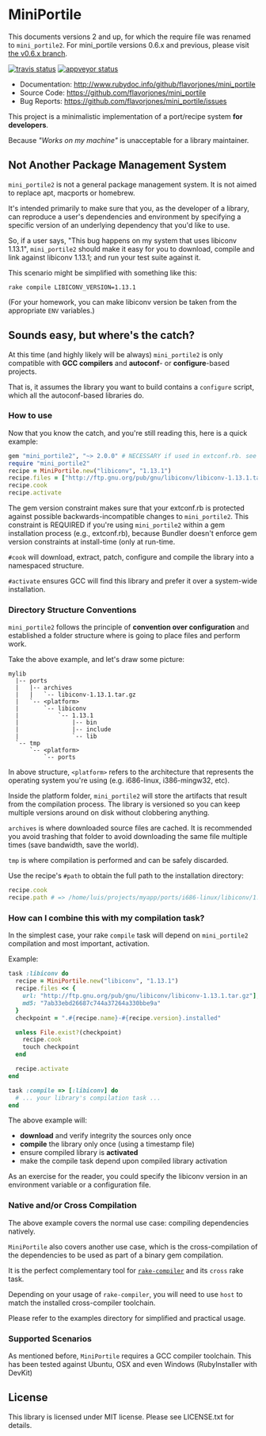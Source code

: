 # MiniPortile

This documents versions 2 and up, for which the require file was
renamed to `mini_portile2`. For mini_portile versions 0.6.x and
previous, please visit
[the v0.6.x branch](https://github.com/flavorjones/mini_portile/tree/v0.6.x).

[![travis status](https://travis-ci.org/flavorjones/mini_portile.svg?branch=master)](https://travis-ci.org/flavorjones/mini_portile?branch=master)
[![appveyor status](https://ci.appveyor.com/api/projects/status/509669xx1qlhqqab/branch/master?svg=true)](https://ci.appveyor.com/project/flavorjones/mini-portile/branch/master)

* Documentation: http://www.rubydoc.info/github/flavorjones/mini_portile
* Source Code: https://github.com/flavorjones/mini_portile
* Bug Reports: https://github.com/flavorjones/mini_portile/issues

This project is a minimalistic implementation of a port/recipe system
**for developers**.

Because _"Works on my machine"_ is unacceptable for a library maintainer.


## Not Another Package Management System

`mini_portile2` is not a general package management system. It is not
aimed to replace apt, macports or homebrew.

It's intended primarily to make sure that you, as the developer of a
library, can reproduce a user's dependencies and environment by
specifying a specific version of an underlying dependency that you'd
like to use.

So, if a user says, "This bug happens on my system that uses libiconv
1.13.1", `mini_portile2` should make it easy for you to download,
compile and link against libiconv 1.13.1; and run your test suite
against it.

This scenario might be simplified with something like this:

```
rake compile LIBICONV_VERSION=1.13.1
```

(For your homework, you can make libiconv version be taken from the
appropriate `ENV` variables.)



## Sounds easy, but where's the catch?

At this time (and highly likely will be always) `mini_portile2` is
only compatible with **GCC compilers** and **autoconf**- or
**configure**-based projects.

That is, it assumes the library you want to build contains a
`configure` script, which all the autoconf-based libraries do.


### How to use

Now that you know the catch, and you're still reading this, here is a
quick example:

```ruby
gem "mini_portile2", "~> 2.0.0" # NECESSARY if used in extconf.rb. see below.
require "mini_portile2"
recipe = MiniPortile.new("libiconv", "1.13.1")
recipe.files = ["http://ftp.gnu.org/pub/gnu/libiconv/libiconv-1.13.1.tar.gz"]
recipe.cook
recipe.activate
```

The gem version constraint makes sure that your extconf.rb is
protected against possible backwards-incompatible changes to
`mini_portile2`. This constraint is REQUIRED if you're using
`mini_portile2` within a gem installation process (e.g., extconf.rb),
because Bundler doesn't enforce gem version constraints at
install-time (only at run-time.

`#cook` will download, extract, patch, configure and compile the
library into a namespaced structure.

`#activate` ensures GCC will find this library and prefer it over a
system-wide installation.


### Directory Structure Conventions

`mini_portile2` follows the principle of **convention over configuration** and
established a folder structure where is going to place files and perform work.

Take the above example, and let's draw some picture:

```
mylib
  |-- ports
  |   |-- archives
  |   |   `-- libiconv-1.13.1.tar.gz
  |   `-- <platform>
  |       `-- libiconv
  |           `-- 1.13.1
  |               |-- bin
  |               |-- include
  |               `-- lib
  `-- tmp
      `-- <platform>
          `-- ports
```

In above structure, `<platform>` refers to the architecture that
represents the operating system you're using (e.g. i686-linux,
i386-mingw32, etc).

Inside the platform folder, `mini_portile2` will store the artifacts
that result from the compilation process. The library is versioned so
you can keep multiple versions around on disk without clobbering
anything.

`archives` is where downloaded source files are cached. It is
recommended you avoid trashing that folder to avoid downloading the
same file multiple times (save bandwidth, save the world).

`tmp` is where compilation is performed and can be safely discarded.

Use the recipe's `#path` to obtain the full path to the installation
directory:

```ruby
recipe.cook
recipe.path # => /home/luis/projects/myapp/ports/i686-linux/libiconv/1.13.1
```

### How can I combine this with my compilation task?

In the simplest case, your rake `compile` task will depend on
`mini_portile2` compilation and most important, activation.

Example:

```ruby
task :libiconv do
  recipe = MiniPortile.new("libiconv", "1.13.1")
  recipe.files << {
    url: "http://ftp.gnu.org/pub/gnu/libiconv/libiconv-1.13.1.tar.gz"],
    md5: "7ab33ebd26687c744a37264a330bbe9a"
  }
  checkpoint = ".#{recipe.name}-#{recipe.version}.installed"

  unless File.exist?(checkpoint)
    recipe.cook
    touch checkpoint
  end

  recipe.activate
end

task :compile => [:libiconv] do
  # ... your library's compilation task ...
end
```

The above example will:

* **download** and verify integrity the sources only once
* **compile** the library only once (using a timestamp file)
* ensure compiled library is **activated**
* make the compile task depend upon compiled library activation

As an exercise for the reader, you could specify the libiconv version
in an environment variable or a configuration file.


### Native and/or Cross Compilation

The above example covers the normal use case: compiling dependencies
natively.

`MiniPortile` also covers another use case, which is the
cross-compilation of the dependencies to be used as part of a binary
gem compilation.

It is the perfect complementary tool for
[`rake-compiler`](https://github.com/rake-compiler/rake-compiler) and
its `cross` rake task.

Depending on your usage of `rake-compiler`, you will need to use
`host` to match the installed cross-compiler toolchain.

Please refer to the examples directory for simplified and practical usage.


### Supported Scenarios

As mentioned before, `MiniPortile` requires a GCC compiler
toolchain. This has been tested against Ubuntu, OSX and even Windows
(RubyInstaller with DevKit)


## License

This library is licensed under MIT license. Please see LICENSE.txt for details.
